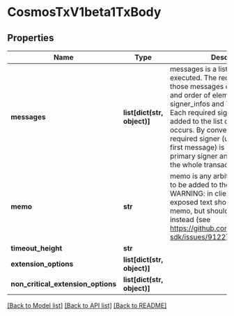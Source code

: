 # CosmosTxV1beta1TxBody

## Properties
Name | Type | Description | Notes
------------ | ------------- | ------------- | -------------
**messages** | **list[dict(str, object)]** | messages is a list of messages to be executed. The required signers of those messages define the number and order of elements in AuthInfo&#x27;s signer_infos and Tx&#x27;s signatures. Each required signer address is added to the list only the first time it occurs. By convention, the first required signer (usually from the first message) is referred to as the primary signer and pays the fee for the whole transaction. | [optional] 
**memo** | **str** | memo is any arbitrary note/comment to be added to the transaction. WARNING: in clients, any publicly exposed text should not be called memo, but should be called &#x60;note&#x60; instead (see https://github.com/cosmos/cosmos-sdk/issues/9122). | [optional] 
**timeout_height** | **str** |  | [optional] 
**extension_options** | **list[dict(str, object)]** |  | [optional] 
**non_critical_extension_options** | **list[dict(str, object)]** |  | [optional] 

[[Back to Model list]](../README.md#documentation-for-models) [[Back to API list]](../README.md#documentation-for-api-endpoints) [[Back to README]](../README.md)

